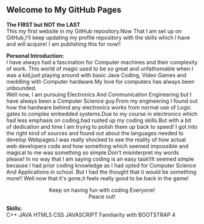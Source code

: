 ## Welcome to My GitHub Pages

<strong>The FIRST but NOT the LAST</strong><br>
This my first website in my GitHub repository.Now That I am set up on GitHub,I'll keep updating my profile repository with the skills which I have and will acquire!
I am publishing this for now!!

<strong>Personal Introduction:</strong><br>
I have always had a fascination for Computer machines and their complexity of work.
This world of magic used to be so great and unfathomable when I was a kid,just playing around with basic Java Coding, Video Games and meddling with Computer hardware.My love for computers has always been unbounded.<br>
Well now, I am pursuing Electronics And Communication Engineering but I have always been a Computer Science guy.From my engineering I found out how the hardware behind any electronics works from normal use of Logic gates to complex embedded systems.Due to my course in electronics which had less emphasis on coding,had rusted up my coding skills.But with a bit of dedication and time I am trying to polish them up back to speed! I got into the right kind of sources and found out about the languages needed to develop Webpages.I was really shocked to see the reality of how actual web developers code and how something which seemed impossible and magical to me was something so simple.Don't misinterpret my words please! In no way that I am saying coding is an easy task!!It seemed simple because I had prior coding knowledge as I had opted for Computer Science And Applications in school. But I had the thought that it would be something more!! Well now that it's gone,it feels really good to be back in the game!<br>
<p style="text-align: center;">Keep on having fun with coding Everyone!<br>Peace out!</p>

<strong>Skills:</strong><br>
C++
JAVA
HTML5
CSS
JAVASCRIPT
Familiarity with BOOTSTRAP 4

